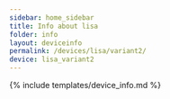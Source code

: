 ```yaml
---
sidebar: home_sidebar
title: Info about lisa
folder: info
layout: deviceinfo
permalink: /devices/lisa/variant2/
device: lisa_variant2
---
```

{% include templates/device_info.md %}
